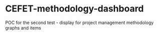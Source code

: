 # CEFET-methodology-dashboard
POC for the second test - display for project management methodology graphs and items
